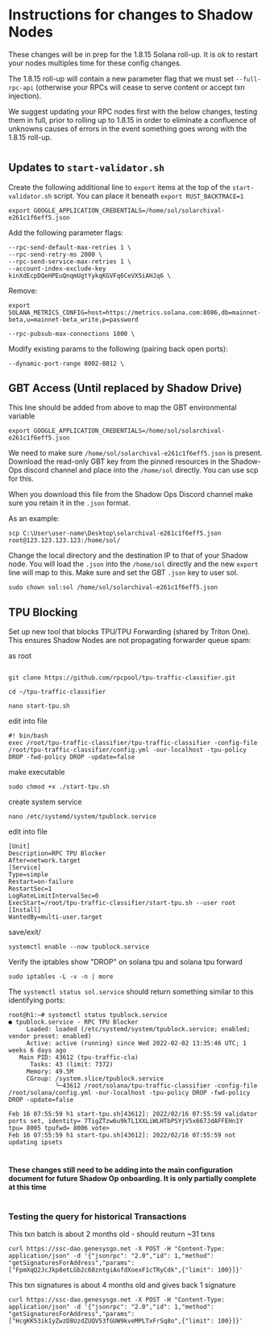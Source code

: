 # Instructions for changes to Shadow Nodes
These changes will be in prep for the 1.8.15 Solana roll-up. It is ok to restart your nodes multiples time for these config changes.  

The 1.8.15 roll-up will contain a new parameter flag that we must set `--full-rpc-api` (otherwise your RPCs will cease to serve content or accept txn injection).

We suggest updating your RPC nodes first with the below changes, testing them in full, prior to rolling up to 1.8.15 in order to eliminate a confluence of unknowns causes of errors in the event something goes wrong with the 1.8.15 roll-up. 
#

## **Updates to `start-validator.sh`**
Create the following additional line to `export` items at the top of the `start-validator.sh` script. You can place it beneath `export RUST_BACKTRACE=1`

```
export GOOGLE_APPLICATION_CREDENTIALS=/home/sol/solarchival-e261c1f6eff5.json
```

Add the following parameter flags:
```
--rpc-send-default-max-retries 1 \
--rpc-send-retry-ms 2000 \
--rpc-send-service-max-retries 1 \
--account-index-exclude-key kinXdEcpDQeHPEuQnqmUgtYykqKGVFq6CeVX5iAHJq6 \
```

Remove:   
```
export SOLANA_METRICS_CONFIG=host=https://metrics.solana.com:8086,db=mainnet-beta,u=mainnet-beta_write,p=password

--rpc-pubsub-max-connections 1000 \
```
Modify existing params to the following (pairing back open ports):
```
--dynamic-port-range 8002-8012 \
```

## **GBT Access (Until replaced by Shadow Drive)**
This line should be added from above to map the GBT environmental variable
```
export GOOGLE_APPLICATION_CREDENTIALS=/home/sol/solarchival-e261c1f6eff5.json
```
We need to make sure `/home/sol/solarchival-e261c1f6eff5.json` is present. Download the read-only GBT key from the pinned resources in the Shadow-Ops discord channel and place into the `/home/sol` directly. You can use scp for this.  

When you download this file from the Shadow Ops Discord channel make sure you retain it in the `.json` format.

As an example:
```
scp C:\User\user-name\Desktop\solarchival-e261c1f6eff5.json root@123.123.123.123:/home/sol/
```
Change the local directory and the destination IP to that of your Shadow node. You will load the `.json` into the `/home/sol` directly and the new `export` line will map to this. Make sure and set the GBT `.json` key to user sol.
```
sudo chown sol:sol /home/sol/solarchival-e261c1f6eff5.json
```


## **TPU Blocking**
Set up new tool that blocks TPU/TPU Forwarding (shared by Triton One). This ensures Shadow Nodes are not propagating forwarder queue spam:  

as root
```

git clone https://github.com/rpcpool/tpu-traffic-classifier.git

cd ~/tpu-traffic-classifier

nano start-tpu.sh
```
edit into file
```
#! bin/bash
exec /root/tpu-traffic-classifier/tpu-traffic-classifier -config-file /root/tpu-traffic-classifier/config.yml -our-localhost -tpu-policy DROP -fwd-policy DROP -update=false
```
make executable
```
sudo chmod +x ./start-tpu.sh
```
create system service
```
nano /etc/systemd/system/tpublock.service
```
edit into file
```
[Unit]
Description=RPC TPU Blocker
After=network.target
[Service]
Type=simple
Restart=on-failure
RestartSec=1
LogRateLimitIntervalSec=0
ExecStart=/root/tpu-traffic-classifier/start-tpu.sh --user root
[Install]
WantedBy=multi-user.target
```
save/exit/

```
systemctl enable --now tpublock.service
```
Verify the iptables show "DROP" on solana tpu and solana tpu forward
```
sudo iptables -L -v -n | more
```  

The `systemctl status sol.service` should return something similar to this identifying ports:

```
root@h1:~# systemctl status tpublock.service
● tpublock.service - RPC TPU Blocker
     Loaded: loaded (/etc/systemd/system/tpublock.service; enabled; vendor preset: enabled)
     Active: active (running) since Wed 2022-02-02 13:35:46 UTC; 1 weeks 6 days ago
   Main PID: 43612 (tpu-traffic-cla)
      Tasks: 43 (limit: 7372)
     Memory: 49.5M
     CGroup: /system.slice/tpublock.service
             └─43612 /root/solana/tpu-traffic-classifier -config-file /root/solana/config.yml -our-localhost -tpu-policy DROP -fwd-policy DROP -update=false

Feb 16 07:55:59 h1 start-tpu.sh[43612]: 2022/02/16 07:55:59 validator ports set, identity= 7TigZTzw6u9kTL1XXLiWLHTbPSYjV5x667JdAFFEHn1Y  tpu= 8005 tpufwd= 8006 vote>
Feb 16 07:55:59 h1 start-tpu.sh[43612]: 2022/02/16 07:55:59 not updating ipsets
```
#
**These changes still need to be adding into the main configuration document for future Shadow Op onboarding. It is only partially complete at this time**
#
### **Testing the query for historical Transactions**  

This txn batch is about 2 months old - should reuturn ~31 txns
```
curl https://ssc-dao.genesysgo.net -X POST -H "Content-Type: application/json" -d '{"jsonrpc": "2.0","id": 1,"method": "getSignaturesForAddress","params":["FpmXqQ2JcJkp8etLGb2c68zntgiAofdXoexF1cTRyCdk",{"limit": 100}]}'

```
This txn signatures is about 4 months old and gives back 1 signature
```
curl https://ssc-dao.genesysgo.net -X POST -H "Content-Type: application/json" -d '{"jsonrpc": "2.0","id": 1,"method": "getSignaturesForAddress","params":["HcgKK53ik1yZwzD8UzdZUQV53fGUW9kveMPLTxFrSq8o",{"limit": 100}]}'
```